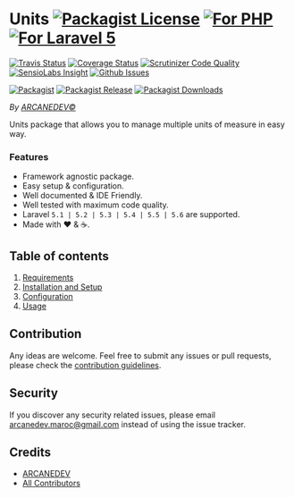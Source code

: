 # Units [![Packagist License][badge_license]](LICENSE.md) [![For PHP][badge_php]][link-github-repo] [![For Laravel 5][badge_laravel]][link-github-repo]

[![Travis Status][badge_build]][link-travis]
[![Coverage Status][badge_coverage]][link-scrutinizer]
[![Scrutinizer Code Quality][badge_quality]][link-scrutinizer]
[![SensioLabs Insight][badge_insight]][link-insight]
[![Github Issues][badge_issues]][link-github-issues]

[![Packagist][badge_package]][link-packagist]
[![Packagist Release][badge_release]][link-packagist]
[![Packagist Downloads][badge_downloads]][link-packagist]

*By [ARCANEDEV&copy;](http://www.arcanedev.net/)*

Units package that allows you to manage multiple units of measure in easy way.

### Features

  * Framework agnostic package.
  * Easy setup &amp; configuration.
  * Well documented &amp; IDE Friendly.
  * Well tested with maximum code quality.
  * Laravel `5.1 | 5.2 | 5.3 | 5.4 | 5.5 | 5.6` are supported.
  * Made with :heart: &amp; :coffee:.

## Table of contents

1. [Requirements](_docs/1.Requirements.md)
2. [Installation and Setup](_docs/2.Installation-and-Setup.md)
3. [Configuration](_docs/3.Configuration.md)
4. [Usage](_docs/4.Usage.md)

## Contribution

Any ideas are welcome. Feel free to submit any issues or pull requests, please check the [contribution guidelines](CONTRIBUTING.md).

## Security

If you discover any security related issues, please email arcanedev.maroc@gmail.com instead of using the issue tracker.

## Credits

- [ARCANEDEV][link-author]
- [All Contributors][link-contributors]

[badge_php]:          https://img.shields.io/badge/PHP-Framework%20agnostic-4F5B93.svg?style=flat-square
[badge_laravel]:      https://img.shields.io/badge/Laravel%20Supported-5.1%20to%205.6-orange.svg?style=flat-square
[badge_license]:      https://img.shields.io/packagist/l/arcanedev/units.svg?style=flat-square
[badge_build]:        https://img.shields.io/travis/ARCANEDEV/Units.svg?style=flat-square
[badge_coverage]:     https://img.shields.io/scrutinizer/coverage/g/ARCANEDEV/Units.svg?style=flat-square
[badge_quality]:      https://img.shields.io/scrutinizer/g/ARCANEDEV/Units.svg?style=flat-square
[badge_insight]:      https://img.shields.io/sensiolabs/i/6034af21-a8e1-4831-9b9d-238670d852fb.svg?style=flat-square
[badge_issues]:       https://img.shields.io/github/issues/ARCANEDEV/Units.svg?style=flat-square
[badge_package]:      https://img.shields.io/badge/package-arcanedev/units-blue.svg?style=flat-square
[badge_release]:      https://img.shields.io/packagist/v/arcanedev/units.svg?style=flat-square
[badge_downloads]:    https://img.shields.io/packagist/dt/arcanedev/units.svg?style=flat-square

[link-author]:        https://github.com/arcanedev-maroc
[link-github-repo]:   https://github.com/ARCANEDEV/Units
[link-github-issues]: https://github.com/ARCANEDEV/Units/issues
[link-contributors]:  https://github.com/ARCANEDEV/Units/graphs/contributors
[link-packagist]:     https://packagist.org/packages/arcanedev/units
[link-travis]:        https://travis-ci.org/ARCANEDEV/Units
[link-scrutinizer]:   https://scrutinizer-ci.com/g/ARCANEDEV/Units/?branch=master
[link-insight]:       https://insight.sensiolabs.com/projects/6034af21-a8e1-4831-9b9d-238670d852fb
